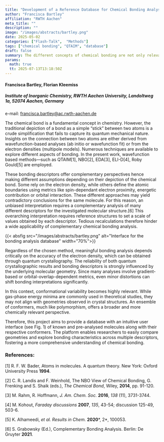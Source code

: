 ```yaml
---
title: "Development of a Reference Database for Chemical Bonding Analysis"
author: "Francisca Bartley"
affiliation: "RWTH Aachen"
meta_title: ""
description: ""
image: "/images/abstracts/bartley.png"
date: 2025-05-02
categories: ["Flash-Talk",  "Methods"]
tags: ["chemical bonding", "QTAIM", "database"]
draft: false
summary: The different concepts of chemical bonding are not only relevant for molecular chemistry, but also for us materials chemists dealing with extended solids.
params:
  math: true
  tt: 2025-07-13T13:18:50Z
---
```


#### Francisca Bartley, Florian Kleemiss

##### Institute of Inorganic Chemistry, RWTH Aachen University, Landoltweg 1a, 52074 Aachen, Germany

e-mail: francisca.bartley@ac.rwth-aachen.de

The chemical bond is a fundamental concept in chemistry. However, the traditional depiction of a bond as a simple “stick” between two atoms is a crude simplification that fails to capture its quantum mechanical nature.
Insights on the connection between two atoms are either derived from wavefunction-based analyses (ab initio or wavefunction fit) or from the electron densities (multipole models). Numerous techniques are available to explore different aspects of bonding. In the present work, wavefunction based methods—such as QTAIM[1], NBO[2], EDA[3], ELI-D[4], Roby Gould[5] are employed.

These bonding descriptors offer complementary perspectives hence making different assumptions depending on their depiction of the chemical bond. Some rely on the electron density, while others define the atomic boundaries using metrics like spin-dependant electron proximity, energetic contribution or orbital interaction. These different approaches may yield contradictory conclusions for the same molecule. For this reason, an unbiased interpretation requires a complementary analysis of many different descriptors for the investigated molecular structure.[6]
This overarching interpretation requires reference structures to set a scale of values obtained by each descriptor. Tedious recalculations therefore hinder a wide applicability of complementary chemical bonding analysis.

{{< absfig src="/images/abstracts/bartley.png" alt="Interface for the bonding analysis database" width="70%">}}

Regardless of the chosen method, meaningful bonding analysis depends critically on the accuracy of the electron density, which can be obtained through quantum crystallography. The reliability of both quantum crystallographic results and bonding descriptors is strongly influenced by the underlying molecular geometry. Since many analyses involve gradient-based or orbital-overlap-dependent metrics, even minor distortions can shift bonding interpretations significantly.

In this context, conformational variability becomes highly relevant. While gas-phase energy minima are commonly used in theoretical studies, they may not align with geometries observed in crystal structures. An ensemble of conformers, much like polymorphism, offers a broader and more chemically relevant perspective.


Therefore, this project aims to provide a database with an intuitive user interface (see Fig. 1) of known and pre-analysed molecules along with their respective conformers. The platform enables researchers to easily compare geometries and explore bonding characteristics across multiple descriptors, fostering a more comprehensive understanding of chemical bonding.



### References:

[1] R. F. W. Bader, Atoms in molecules. A quantum theory. New York: Oxford University Press **1994**.

[2] C. R. Landis and F. Weinhold, The NBO View of Chemical Bonding, G. Frenking and S. Shaik (eds.), *The Chemical Bond*, Wiley, **2014**, pp. 91-120.

[3] M. Rahm, R. Hoffmann, *J. Am. Chem. Soc.* **2016**, *138* (11), 3731-3744.

[4] M. Kohout, *Faraday discussions* **2007**, *135*, 43-54; discussion 125-49, 503-6.

[5] K. Alhameedi, *et al.* *Results in Chem.* **2020***, 2*, 100053.

[6] S. Grabowsky (Ed.), Complementary Bonding Analysis. Berlin: De Gruyter **2021**.